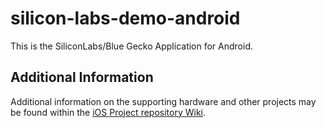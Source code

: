 # silicon-labs-demo-android

This is the SiliconLabs/Blue Gecko Application for Android.
## Additional Information

Additional information on the supporting hardware and other projects may be found within the [iOS Project repository Wiki](https://github.com/SiliconLabs).

